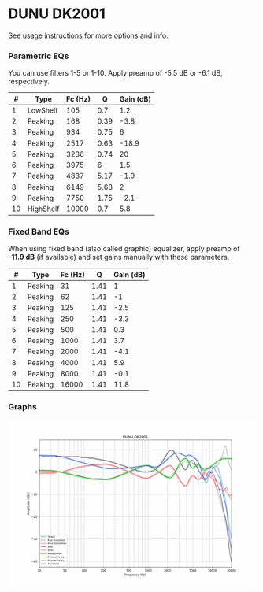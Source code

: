 # DUNU DK2001
See [usage instructions](https://github.com/jaakkopasanen/AutoEq#usage) for more options and info.

### Parametric EQs
You can use filters 1-5 or 1-10. Apply preamp of -5.5 dB or -6.1 dB, respectively.

|   # | Type      |   Fc (Hz) |    Q |   Gain (dB) |
|-----|-----------|-----------|------|-------------|
|   1 | LowShelf  |       105 | 0.7  |         1.2 |
|   2 | Peaking   |       168 | 0.39 |        -3.8 |
|   3 | Peaking   |       934 | 0.75 |         6   |
|   4 | Peaking   |      2517 | 0.63 |       -18.9 |
|   5 | Peaking   |      3236 | 0.74 |        20   |
|   6 | Peaking   |      3975 | 6    |         1.5 |
|   7 | Peaking   |      4837 | 5.17 |        -1.9 |
|   8 | Peaking   |      6149 | 5.63 |         2   |
|   9 | Peaking   |      7750 | 1.75 |        -2.1 |
|  10 | HighShelf |     10000 | 0.7  |         5.8 |

### Fixed Band EQs
When using fixed band (also called graphic) equalizer, apply preamp of **-11.9 dB** (if available) and set gains manually with these parameters.

|   # | Type    |   Fc (Hz) |    Q |   Gain (dB) |
|-----|---------|-----------|------|-------------|
|   1 | Peaking |        31 | 1.41 |         1   |
|   2 | Peaking |        62 | 1.41 |        -1   |
|   3 | Peaking |       125 | 1.41 |        -2.5 |
|   4 | Peaking |       250 | 1.41 |        -3.3 |
|   5 | Peaking |       500 | 1.41 |         0.3 |
|   6 | Peaking |      1000 | 1.41 |         3.7 |
|   7 | Peaking |      2000 | 1.41 |        -4.1 |
|   8 | Peaking |      4000 | 1.41 |         5.9 |
|   9 | Peaking |      8000 | 1.41 |        -0.1 |
|  10 | Peaking |     16000 | 1.41 |        11.8 |

### Graphs
![](./DUNU%20DK2001.png)
